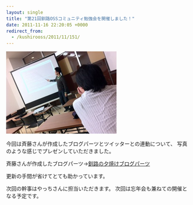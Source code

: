 ```yaml
---
layout: single
title: "第21回釧路OSSコミュニティ勉強会を開催しました！"
date: 2011-11-16 22:20:05 +0000
redirect_from:
  - /kushirooss/2011/11/151/
---
```

<a href="/assets/images/2011/11/study21th.jpg"><img src="/assets/images/2011/11/study21th-300x224.jpg" alt="" width="300" height="224" class="aligncenter size-medium wp-image-152" /></a>

今回は斉藤さんが作成したブログパーツとツイッターとの連動について、
写真のような感じでプレゼンしていただきました。

斉藤さんが作成したブログパーツ→<a href="http://ap.kushi.ro/uyake/">釧路の夕焼けブログパーツ</a>

更新の手間が省けてとても助かっています。


次回の幹事はやっちさんに担当いただきます。
次回は忘年会も兼ねての開催となる予定です。
